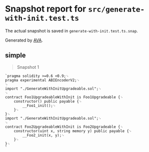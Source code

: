 # Snapshot report for `src/generate-with-init.test.ts`

The actual snapshot is saved in `generate-with-init.test.ts.snap`.

Generated by [AVA](https://avajs.dev).

## simple

> Snapshot 1

    `pragma solidity >=0.6 <0.9;␊
    pragma experimental ABIEncoderV2;␊
    ␊
    import "./GenerateWithInitUpgradeable.sol";␊
    ␊
    contract Foo1UpgradeableWithInit is Foo1Upgradeable {␊
        constructor() public payable {␊
            __Foo1_init();␊
        }␊
    }␊
    import "./GenerateWithInitUpgradeable.sol";␊
    ␊
    contract Foo2UpgradeableWithInit is Foo2Upgradeable {␊
        constructor(uint x, string memory y) public payable {␊
            __Foo2_init(x, y);␊
        }␊
    }␊
    `
